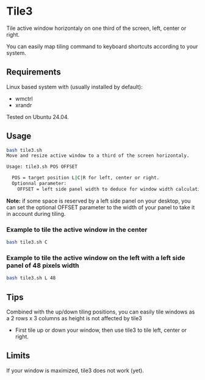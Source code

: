 # Tile3

Tile active window horizontaly on one third of the screen, left, center or right.

You can easily map tiling command to keyboard shortcuts according to your system.

## Requirements

Linux based system with (usually installed by default):

- wmctrl
- xrandr

Tested on Ubuntu 24.04.

## Usage

```bash
bash tile3.sh 
Move and resize active window to a third of the screen horizontaly.

Usage: tile3.sh POS OFFSET

  POS = target position L|C|R for left, center or right.
  Optionnal parameter:
    OFFSET = left side panel width to deduce for window width calculation. Defaults is 0.
```

**Note:** if some space is reserved by a left side panel on your desktop, you can set the optional OFFSET parameter to the width of your panel to take it in account during tiling.

### Example to tile the active window in the center

```bash
bash tile3.sh C
```

### Example to tile the active window on the left with a left side panel of 48 pixels width

```bash
bash tile3.sh L 48
```

## Tips

Combined with the up/down tiling positions, you can easily tile windows as a 2 rows x 3 columns as height is not affected by tile3

- First tile up or down your window, then use tile3 to tile left, center or right.

## Limits

If your window is maximized, tile3 does not work (yet).


